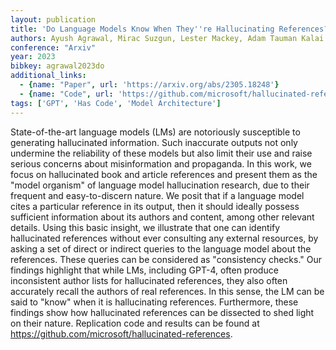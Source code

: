 ```yaml
---
layout: publication
title: 'Do Language Models Know When They''re Hallucinating References?'
authors: Ayush Agrawal, Mirac Suzgun, Lester Mackey, Adam Tauman Kalai
conference: "Arxiv"
year: 2023
bibkey: agrawal2023do
additional_links:
  - {name: "Paper", url: 'https://arxiv.org/abs/2305.18248'}
  - {name: "Code", url: 'https://github.com/microsoft/hallucinated-references'}
tags: ['GPT', 'Has Code', 'Model Architecture']
---
```

State-of-the-art language models (LMs) are notoriously susceptible to
generating hallucinated information. Such inaccurate outputs not only undermine
the reliability of these models but also limit their use and raise serious
concerns about misinformation and propaganda. In this work, we focus on
hallucinated book and article references and present them as the "model
organism" of language model hallucination research, due to their frequent and
easy-to-discern nature. We posit that if a language model cites a particular
reference in its output, then it should ideally possess sufficient information
about its authors and content, among other relevant details. Using this basic
insight, we illustrate that one can identify hallucinated references without
ever consulting any external resources, by asking a set of direct or indirect
queries to the language model about the references. These queries can be
considered as "consistency checks." Our findings highlight that while LMs,
including GPT-4, often produce inconsistent author lists for hallucinated
references, they also often accurately recall the authors of real references.
In this sense, the LM can be said to "know" when it is hallucinating
references. Furthermore, these findings show how hallucinated references can be
dissected to shed light on their nature. Replication code and results can be
found at https://github.com/microsoft/hallucinated-references.
